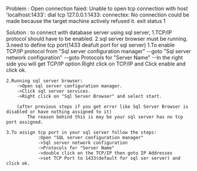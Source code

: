 Problem : Open connection faied: Unable to open tcp connection with host 'localhost:1433': dial tcp 127.0.0.1:1433: connectex: No connection could be made because the target machine actively refused it.
exit status 1

Solution :
	to connect with database server using sql server, 
		1.TCP/IP protocol should have to be enabled.
		2.sql server browser must be running.
		3.need to define tcp port(1433 deafult port for sql server)
	1.To enable TCP/IP protocol from "Sql server configuration manager"
		--goto "Sql server network configuration"
		--goto Protocols for "Server Name"
		--In the right side you will get TCP/IP option.Right click on TCP/IP and Click enable and click ok.
	
	
	2.Running sql server browser:
		->Open sql server configuration manager.
		->Click sql server services.
		->Right click on "Sql Server Browser" and select start.
		
		(after previous steps if you get error like Sql Server Browser is disabled or have nothing assigned to it)
			The reason behind this is may be your sql server has no tcp port assigned.
			
	3.To assign tcp port in your sql server follow the steps:
				:Open "SQL server configuration manager"
				->Sql server network configuration
				->Protocols for "Server Name"
				->double click on the TCP/IP then goto IP Addresses
				->set TCP Port to 1433(default for sql ser server) and click ok.
	
